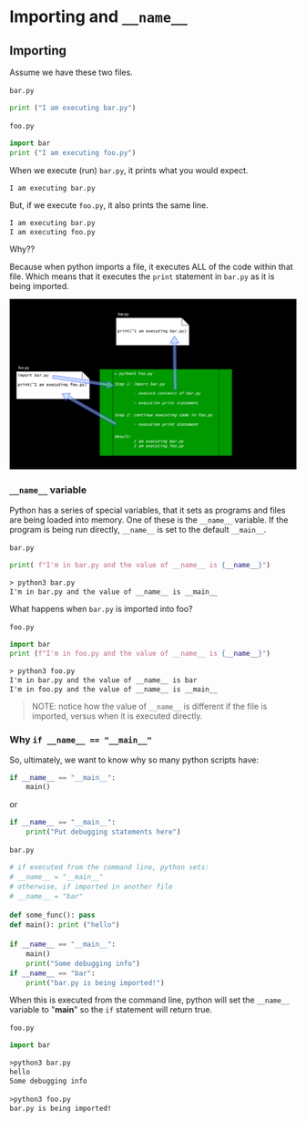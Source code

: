 # Importing and `__name__`

## Importing

Assume we have these two files.

`bar.py`
```python
print ("I am executing bar.py")
```

`foo.py`
```python
import bar
print ("I am executing foo.py")
```

When we execute (run) `bar.py`, it prints what you would expect.
```text
I am executing bar.py
```

But, if we execute `foo.py`, it also prints the same line. 
```text
I am executing bar.py
I am executing foo.py
```

Why??

Because when python imports a file, it executes ALL of the code within that file.  Which means that it executes the `print` statement in `bar.py` as it is being imported.

![python import mechanism](./images/python_import.svg)


### `__name__` variable

Python has a series of special variables, that it sets as programs and files are being loaded into memory.  One of these is the `__name__` variable.  If the program is being run directly, `__name__` is set to the default `__main__`.

`bar.py`

```python
print( f"I'm in bar.py and the value of __name__ is {__name__}")
```

```text
> python3 bar.py
I'm in bar.py and the value of __name__ is __main__
```

What happens when `bar.py` is imported into foo?

`foo.py`

```python
import bar
print (f"I'm in foo.py and the value of __name__ is {__name__}")
```

```text
> python3 foo.py
I'm in bar.py and the value of __name__ is bar
I'm in foo.py and the value of __name__ is __main__
```

> NOTE: notice how the value of `__name__` is different if the file is imported, versus when it is executed directly.

### Why `if __name__ == "__main__"`

So, ultimately, we want to know why so many python scripts have:

```python
if __name__ == "__main__":
    main()
```

or

```python
if __name__ == "__main__":
    print("Put debugging statements here")
```

`bar.py`

```python
# if executed from the command line, python sets:
# __name__ = "__main__"
# otherwise, if imported in another file
# __name__ = "bar"

def some_func(): pass
def main(): print ("hello")

if __name__ == "__main__":
    main()
    print("Some debugging info")
if __name__ == "bar":
    print("bar.py is being imported!")
```

When this is executed from the command line, python will set the `__name__` variable to "__main__" so the `if` statement will return true.

`foo.py`

```python
import bar
```

```text
>python3 bar.py
hello
Some debugging info

>python3 foo.py
bar.py is being imported!

```



